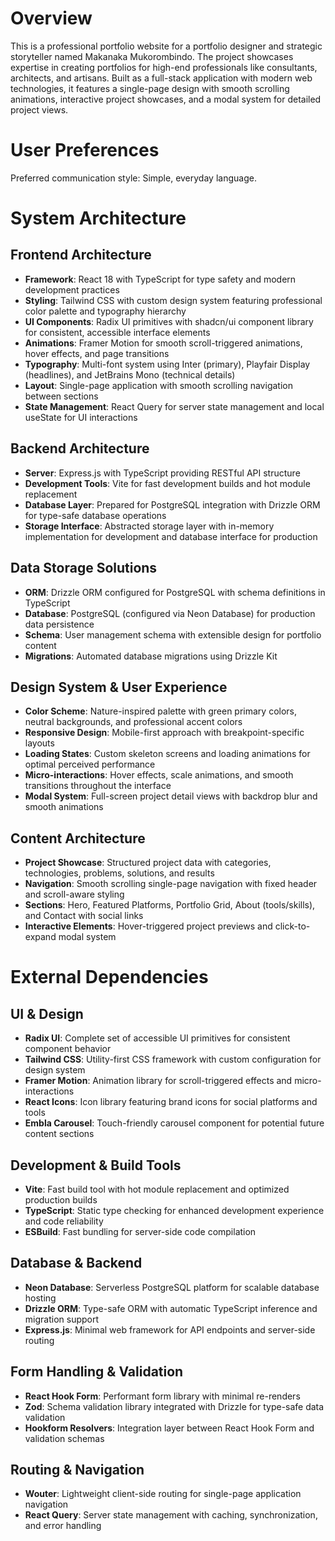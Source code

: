 # Overview

This is a professional portfolio website for a portfolio designer and strategic storyteller named Makanaka Mukorombindo. The project showcases expertise in creating portfolios for high-end professionals like consultants, architects, and artisans. Built as a full-stack application with modern web technologies, it features a single-page design with smooth scrolling animations, interactive project showcases, and a modal system for detailed project views.

# User Preferences

Preferred communication style: Simple, everyday language.

# System Architecture

## Frontend Architecture
- **Framework**: React 18 with TypeScript for type safety and modern development practices
- **Styling**: Tailwind CSS with custom design system featuring professional color palette and typography hierarchy
- **UI Components**: Radix UI primitives with shadcn/ui component library for consistent, accessible interface elements
- **Animations**: Framer Motion for smooth scroll-triggered animations, hover effects, and page transitions
- **Typography**: Multi-font system using Inter (primary), Playfair Display (headlines), and JetBrains Mono (technical details)
- **Layout**: Single-page application with smooth scrolling navigation between sections
- **State Management**: React Query for server state management and local useState for UI interactions

## Backend Architecture
- **Server**: Express.js with TypeScript providing RESTful API structure
- **Development Tools**: Vite for fast development builds and hot module replacement
- **Database Layer**: Prepared for PostgreSQL integration with Drizzle ORM for type-safe database operations
- **Storage Interface**: Abstracted storage layer with in-memory implementation for development and database interface for production

## Data Storage Solutions
- **ORM**: Drizzle ORM configured for PostgreSQL with schema definitions in TypeScript
- **Database**: PostgreSQL (configured via Neon Database) for production data persistence
- **Schema**: User management schema with extensible design for portfolio content
- **Migrations**: Automated database migrations using Drizzle Kit

## Design System & User Experience
- **Color Scheme**: Nature-inspired palette with green primary colors, neutral backgrounds, and professional accent colors
- **Responsive Design**: Mobile-first approach with breakpoint-specific layouts
- **Loading States**: Custom skeleton screens and loading animations for optimal perceived performance
- **Micro-interactions**: Hover effects, scale animations, and smooth transitions throughout the interface
- **Modal System**: Full-screen project detail views with backdrop blur and smooth animations

## Content Architecture
- **Project Showcase**: Structured project data with categories, technologies, problems, solutions, and results
- **Navigation**: Smooth scrolling single-page navigation with fixed header and scroll-aware styling
- **Sections**: Hero, Featured Platforms, Portfolio Grid, About (tools/skills), and Contact with social links
- **Interactive Elements**: Hover-triggered project previews and click-to-expand modal system

# External Dependencies

## UI & Design
- **Radix UI**: Complete set of accessible UI primitives for consistent component behavior
- **Tailwind CSS**: Utility-first CSS framework with custom configuration for design system
- **Framer Motion**: Animation library for scroll-triggered effects and micro-interactions
- **React Icons**: Icon library featuring brand icons for social platforms and tools
- **Embla Carousel**: Touch-friendly carousel component for potential future content sections

## Development & Build Tools
- **Vite**: Fast build tool with hot module replacement and optimized production builds
- **TypeScript**: Static type checking for enhanced development experience and code reliability
- **ESBuild**: Fast bundling for server-side code compilation

## Database & Backend
- **Neon Database**: Serverless PostgreSQL platform for scalable database hosting
- **Drizzle ORM**: Type-safe ORM with automatic TypeScript inference and migration support
- **Express.js**: Minimal web framework for API endpoints and server-side routing

## Form Handling & Validation
- **React Hook Form**: Performant form library with minimal re-renders
- **Zod**: Schema validation library integrated with Drizzle for type-safe data validation
- **Hookform Resolvers**: Integration layer between React Hook Form and validation schemas

## Routing & Navigation
- **Wouter**: Lightweight client-side routing for single-page application navigation
- **React Query**: Server state management with caching, synchronization, and error handling